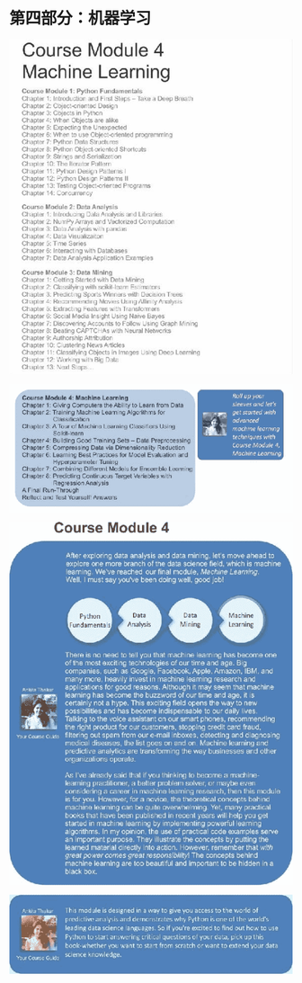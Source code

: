 # 第四部分：机器学习

![Course Module 4: Machine Learning](img/TOC_4a.jpg)

![Course Module 4: Machine Learning](img/TOC_4b.jpg)

![Course Module 4: Machine Learning](img/Introduction_part_4.jpg)

![Course Module 4: Machine Learning](img/Part4_1.jpg)